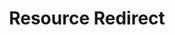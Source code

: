 ---
title: Resource Redirect
summary: Custom Icon Packs for WindHawk Plugin Resource Redirect
parent: WindHawk
permalink: /windhawk/resource-redirect
---